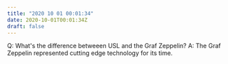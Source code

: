 ```yaml
---
title: "2020 10 01 00:01:34"
date: 2020-10-01T00:01:34Z
draft: false
---
```

Q:	What's the difference betweeen USL and the Graf Zeppelin?
A:	The Graf Zeppelin represented cutting edge technology for its time.
